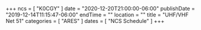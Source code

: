 +++
ncs = [ "K0CGY" ]
date = "2020-12-20T21:00:00-06:00"
publishDate = "2019-12-14T11:15:47-06:00"
endTime = ""
location = ""
title = "UHF/VHF Net 51"
categories = [ "ARES" ]
dates = [ "NCS Schedule" ]
+++
